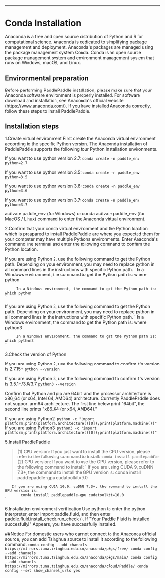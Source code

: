 ***

# **Conda Installation**

Anaconda is a free and open source distribution of Python and R for computational science. Anaconda is dedicated to simplifying package management and deployment. Anaconda's packages are managed using the package management system Conda. Conda is an open source package management system and environment management system that runs on Windows, macOS, and Linux.

## Environmental preparation
Before performing PaddlePaddle installation, please make sure that your Anaconda software environment is properly installed. For software download and installation, see Anaconda's official website (https://www.anaconda.com/). If you have installed Anaconda correctly, follow these steps to install PaddlePaddle.

## Installation steps

1.Create virtual environment
First create the Anaconda virtual environment according to the specific Python version. The Anaconda installation of PaddlePaddle supports the following four Python installation environments.

If you want to use python version 2.7:
    `conda create -n paddle_env python=2.7`

If you want to use python version 3.5:
    `conda create -n paddle_env python=3.5`

If you want to use python version 3.6:
    `conda create -n paddle_env python=3.6`

If you want to use python version 3.7:
    `conda create -n paddle_env python=3.7`

activate paddle_env (for Windows) or conda activate paddle_env (for MacOS / Linux) command to enter the Anaconda virtual environment.

2.Confirm that your conda virtual environment and the Python loaction which is preapared to install PaddlePaddle are where you expected them for your computer may have multiple Pythons environments. Enter Anaconda's command line terminal and enter the following command to confirm the Python location.

If you are using Python 2, use the following command to get the Python path. Depending on your environment, you may need to replace python in all command lines in the instructions with specific Python path.
    `
         In a Windows environment, the command to get the Python path is:  where python
         
         In a Windows environment, the command to get the Python path is:  which python
    `

If you are using Python 3, use the following command to get the Python path. Depending on your environment, you may need to replace python in all command lines in the instructions with specific Python path.
    `
         In a Windows environment, the command to get the Python path is:  where python3
         
         In a Windows environment, the command to get the Python path is:  which python3
    `

3.Check the version of Python

If you are using Python 2, use the following command to confirm it's version is  2.7.15+
    `
         python --version
    `

If you are using Python 3, use the following command to confirm it's version is  3.5.1+/3.6/3.7
    `
         python3 --version
    `

Confirm that Python and pip are 64bit, and the processor architecture is x86_64 (or x64, Intel 64, AMD64) architecture. Currently PaddlePaddle does not support arm64 architecture. The first line below print "64bit", the second line prints "x86_64 (or x64, AMD64)."

If you are using Python2:
    `
         python -c "import platform;print(platform.architecture()[0]);print(platform.machine())"
    `
If you are using Python3:
    `
         python3 -c "import platform;print(platform.architecture()[0]);print(platform.machine())"
    `

5.Install PaddlePaddle
  > (1) CPU version: If you just want to install the CPU version, please refer to the following command to install:
    `
         conda install paddlepaddle
    `
 > (2) GPU version: If you want to use the GPU version, please refer to the following command to install:
    `
       If you are using CUDA 9, cuDNN 7.3+, the command to install the GPU version is:
           conda install paddlepaddle-gpu cudatoolkit=9.0
       
       If you are using CUDA 10.0, cuDNN 7.3+, the command to install the GPU version is:
           conda install paddlepaddle-gpu cudatoolkit=10.0
    `

6.Installation environment verification
Use python to enter the python interpreter, enter import paddle.fluid, and then enter paddle.fluid.install_check.run_check (). If "Your Paddle Fluid is installed succesfully!" Appears, you have successfully installed.

##Notice
For domestic users who cannot connect to the Anaconda official source, you can add Tsinghua source to install it according to the following command.
    `
       conda config --add channels https://mirrors.tuna.tsinghua.edu.cn/anaconda/pkgs/free/
       conda config --add channels https://mirrors.tuna.tsinghua.edu.cn/anaconda/pkgs/main/
       conda config --add channels https://mirrors.tuna.tsinghua.edu.cn/anaconda/cloud/Paddle/
       conda config --set show_channel_urls yes
    `






